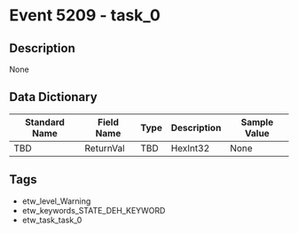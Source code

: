 # Event 5209 - task_0

## Description
None

## Data Dictionary
|Standard Name|Field Name|Type|Description|Sample Value|
|---|---|---|---|---|
|TBD|ReturnVal|TBD|HexInt32|None|None|

## Tags
* etw_level_Warning
* etw_keywords_STATE_DEH_KEYWORD
* etw_task_task_0